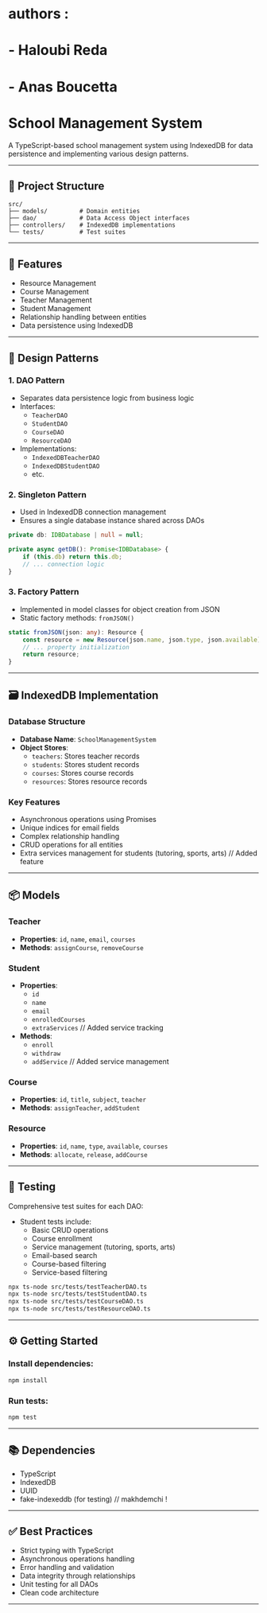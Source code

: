 # authors :

# - Haloubi Reda

# - Anas Boucetta

# School Management System

A TypeScript-based school management system using IndexedDB for data persistence and implementing various design patterns.

---

## 📁 Project Structure

```
src/
├── models/         # Domain entities
├── dao/            # Data Access Object interfaces
├── controllers/    # IndexedDB implementations
└── tests/          # Test suites
```

---

## 🚀 Features

- Resource Management
- Course Management
- Teacher Management
- Student Management
- Relationship handling between entities
- Data persistence using IndexedDB

---

## 🧠 Design Patterns

### 1. DAO Pattern

- Separates data persistence logic from business logic
- Interfaces:
  - `TeacherDAO`
  - `StudentDAO`
  - `CourseDAO`
  - `ResourceDAO`
- Implementations:
  - `IndexedDBTeacherDAO`
  - `IndexedDBStudentDAO`
  - etc.

### 2. Singleton Pattern

- Used in IndexedDB connection management
- Ensures a single database instance shared across DAOs

```ts
private db: IDBDatabase | null = null;

private async getDB(): Promise<IDBDatabase> {
    if (this.db) return this.db;
    // ... connection logic
}
```

### 3. Factory Pattern

- Implemented in model classes for object creation from JSON
- Static factory methods: `fromJSON()`

```ts
static fromJSON(json: any): Resource {
    const resource = new Resource(json.name, json.type, json.available);
    // ... property initialization
    return resource;
}
```

---

## 🗃️ IndexedDB Implementation

### Database Structure

- **Database Name**: `SchoolManagementSystem`
- **Object Stores**:
  - `teachers`: Stores teacher records
  - `students`: Stores student records
  - `courses`: Stores course records
  - `resources`: Stores resource records

### Key Features

- Asynchronous operations using Promises
- Unique indices for email fields
- Complex relationship handling
- CRUD operations for all entities
- Extra services management for students (tutoring, sports, arts) // Added feature

---

## 📦 Models

### Teacher

- **Properties**: `id`, `name`, `email`, `courses`
- **Methods**: `assignCourse`, `removeCourse`

### Student

- **Properties**:
  - `id`
  - `name`
  - `email`
  - `enrolledCourses`
  - `extraServices` // Added service tracking
- **Methods**:
  - `enroll`
  - `withdraw`
  - `addService` // Added service management

### Course

- **Properties**: `id`, `title`, `subject`, `teacher`
- **Methods**: `assignTeacher`, `addStudent`

### Resource

- **Properties**: `id`, `name`, `type`, `available`, `courses`
- **Methods**: `allocate`, `release`, `addCourse`

---

## 🧪 Testing

Comprehensive test suites for each DAO:

- Student tests include:
  - Basic CRUD operations
  - Course enrollment
  - Service management (tutoring, sports, arts)
  - Email-based search
  - Course-based filtering
  - Service-based filtering

```bash
npx ts-node src/tests/testTeacherDAO.ts
npx ts-node src/tests/testStudentDAO.ts
npx ts-node src/tests/testCourseDAO.ts
npx ts-node src/tests/testResourceDAO.ts
```

---

## ⚙️ Getting Started

### Install dependencies:

```bash
npm install
```

### Run tests:

```bash
npm test
```

---

## 📚 Dependencies

- TypeScript
- IndexedDB
- UUID
- fake-indexeddb (for testing) // makhdemchi !

---

## ✅ Best Practices

- Strict typing with TypeScript
- Asynchronous operations handling
- Error handling and validation
- Data integrity through relationships
- Unit testing for all DAOs
- Clean code architecture

---

